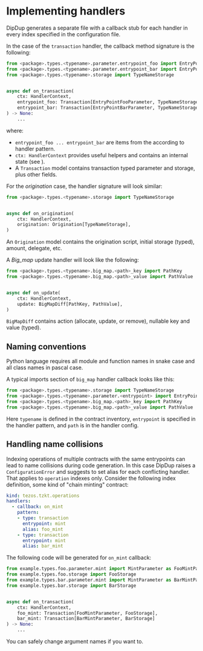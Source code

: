 # Implementing handlers

DipDup generates a separate file with a callback stub for each handler in every index specified in the configuration file.

In the case of the `transaction` handler, the callback method signature is the following:

<!-- FIXME: Includes -->

```python
from <package>.types.<typename>.parameter.entrypoint_foo import EntryPointFooParameter
from <package>.types.<typename>.parameter.entrypoint_bar import EntryPointBarParameter
from <package>.types.<typename>.storage import TypeNameStorage


async def on_transaction(
    ctx: HandlerContext,
    entrypoint_foo: Transaction[EntryPointFooParameter, TypeNameStorage],
    entrypoint_bar: Transaction[EntryPointBarParameter, TypeNameStorage]
) -> None:
    ...
```

where:

* `entrypoint_foo ... entrypoint_bar` are items from the according to handler pattern.
* `ctx: HandlerContext` provides useful helpers and contains an internal state (see ).
* A `Transaction` model contains transaction typed parameter and storage, plus other fields.

For the _origination_ case, the handler signature will look similar:

```python
from <package>.types.<typename>.storage import TypeNameStorage


async def on_origination(
    ctx: HandlerContext,
    origination: Origination[TypeNameStorage],
)
```

An `Origination` model contains the origination script, initial storage (typed), amount, delegate, etc.

A _Big\_map_ update handler will look like the following:

```python
from <package>.types.<typename>.big_map.<path>_key import PathKey
from <package>.types.<typename>.big_map.<path>_value import PathValue


async def on_update(
    ctx: HandlerContext,
    update: BigMapDiff[PathKey, PathValue],
)
```

`BigMapDiff` contains action (allocate, update, or remove), nullable key and value (typed).

<!--
TODO: Rewrite

> 💡 **TIP**
>
> If you use index templates, your callback methods will be reused for potentially different contract addresses. DipDup checks that all those contracts have the same `typename` and raise an error otherwise.
-->

## Naming conventions

Python language requires all module and function names in snake case and all class names in pascal case.

A typical imports section of `big_map` handler callback looks like this:

```python
from <package>.types.<typename>.storage import TypeNameStorage
from <package>.types.<typename>.parameter.<entrypoint> import EntryPointParameter
from <package>.types.<typename>.big_map.<path>_key import PathKey
from <package>.types.<typename>.big_map.<path>_value import PathValue
```

Here `typename` is defined in the contract inventory, `entrypoint` is specified in the handler pattern, and `path` is in the handler config.

## Handling name collisions

Indexing operations of multiple contracts with the same entrypoints can lead to name collisions during code generation. In this case DipDup raises a `ConfigurationError` and suggests to set alias for each conflicting handler. That applies to `operation` indexes only. Consider the following index definition, some kind of "chain minting" contract:

```yaml
kind: tezos.tzkt.operations
handlers:
  - callback: on_mint
    pattern:
    - type: transaction
      entrypoint: mint
      alias: foo_mint
    - type: transaction
      entrypoint: mint
      alias: bar_mint
```

The following code will be generated for `on_mint` callback:

```python
from example.types.foo.parameter.mint import MintParameter as FooMintParameter
from example.types.foo.storage import FooStorage
from example.types.bar.parameter.mint import MintParameter as BarMintParameter
from example.types.bar.storage import BarStorage


async def on_transaction(
    ctx: HandlerContext,
    foo_mint: Transaction[FooMintParameter, FooStorage],
    bar_mint: Transaction[BarMintParameter, BarStorage]
) -> None:
    ...
```

You can safely change argument names if you want to.
